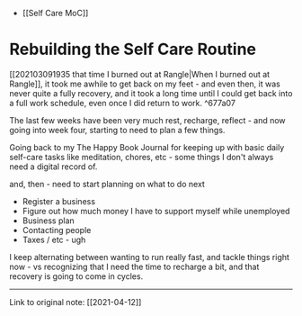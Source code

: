 + [[Self Care MoC]]
# Rebuilding the Self Care Routine

[[202103091935 that time I burned out at Rangle|When I burned out at Rangle]], it took me awhile to get back on my feet - and even then, it was never quite a fully recovery, and it took a long time until I could get back into a full work schedule, even once I did return to work. ^677a07

The last few weeks have been very much rest, recharge, reflect - and now going into week four, starting to need to plan a few things.

Going back to my The Happy Book Journal for keeping up with basic daily self-care tasks like meditation, chores, etc - some things I don't always need a digital record of. 

and, then - need to start planning on what to do next 

- Register a business
- Figure out how much money I have to support myself while unemployed
- Business plan
- Contacting people
- Taxes / etc - ugh

I keep alternating between wanting to run really fast, and tackle things right now - vs recognizing that I need the time to recharge a bit, and that recovery is going to come in cycles.

---

Link to original note: [[2021-04-12]]